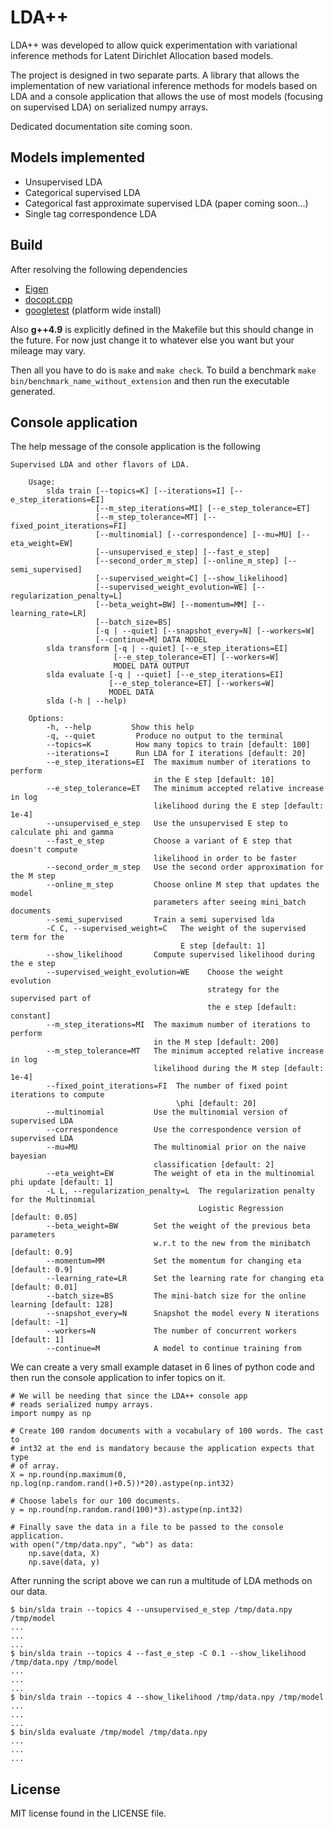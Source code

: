 LDA++
=====

LDA++ was developed to allow quick experimentation with variational
inference methods for Latent Dirichlet Allocation based models.

The project is designed in two separate parts. A library that allows the
implementation of new variational inference methods for models based on LDA and
a console application that allows the use of most models (focusing on
supervised LDA) on serialized numpy arrays.

Dedicated documentation site coming soon.

Models implemented
------------------

* Unsupervised LDA
* Categorical supervised LDA
* Categorical fast approximate supervised LDA (paper coming soon...)
* Single tag correspondence LDA

Build
-----

After resolving the following dependencies

* [Eigen](http://eigen.tuxfamily.org/dox/)
* [docopt.cpp](https://github.com/docopt/docopt.cpp)
* [googletest](https://github.com/google/googletest) (platform wide install)

Also **g++4.9** is explicitly defined in the Makefile but this should change in
the future. For now just change it to whatever else you want but your mileage
may vary.

Then all you have to do is `make` and `make check`. To build a benchmark `make
bin/benchmark_name_without_extension` and then run the executable generated.

Console application
-------------------

The help message of the console application is the following

    Supervised LDA and other flavors of LDA.
    
        Usage:
            slda train [--topics=K] [--iterations=I] [--e_step_iterations=EI]
                       [--m_step_iterations=MI] [--e_step_tolerance=ET]
                       [--m_step_tolerance=MT] [--fixed_point_iterations=FI]
                       [--multinomial] [--correspondence] [--mu=MU] [--eta_weight=EW]
                       [--unsupervised_e_step] [--fast_e_step]
                       [--second_order_m_step] [--online_m_step] [--semi_supervised]
                       [--supervised_weight=C] [--show_likelihood]
                       [--supervised_weight_evolution=WE] [--regularization_penalty=L]
                       [--beta_weight=BW] [--momentum=MM] [--learning_rate=LR]
                       [--batch_size=BS]
                       [-q | --quiet] [--snapshot_every=N] [--workers=W]
                       [--continue=M] DATA MODEL
            slda transform [-q | --quiet] [--e_step_iterations=EI]
                           [--e_step_tolerance=ET] [--workers=W]
                           MODEL DATA OUTPUT
            slda evaluate [-q | --quiet] [--e_step_iterations=EI]
                          [--e_step_tolerance=ET] [--workers=W]
                          MODEL DATA
            slda (-h | --help)
    
        Options:
            -h, --help         Show this help
            -q, --quiet         Produce no output to the terminal
            --topics=K          How many topics to train [default: 100]
            --iterations=I      Run LDA for I iterations [default: 20]
            --e_step_iterations=EI  The maximum number of iterations to perform
                                    in the E step [default: 10]
            --e_step_tolerance=ET   The minimum accepted relative increase in log
                                    likelihood during the E step [default: 1e-4]
            --unsupervised_e_step   Use the unsupervised E step to calculate phi and gamma
            --fast_e_step           Choose a variant of E step that doesn't compute
                                    likelihood in order to be faster
            --second_order_m_step   Use the second order approximation for the M step
            --online_m_step         Choose online M step that updates the model
                                    parameters after seeing mini_batch documents
            --semi_supervised       Train a semi supervised lda
            -C C, --supervised_weight=C   The weight of the supervised term for the
                                          E step [default: 1]
            --show_likelihood       Compute supervised likelihood during the e step
            --supervised_weight_evolution=WE    Choose the weight evolution
                                                strategy for the supervised part of
                                                the e step [default: constant]
            --m_step_iterations=MI  The maximum number of iterations to perform
                                    in the M step [default: 200]
            --m_step_tolerance=MT   The minimum accepted relative increase in log
                                    likelihood during the M step [default: 1e-4]
            --fixed_point_iterations=FI  The number of fixed point iterations to compute
                                         \phi [default: 20]
            --multinomial           Use the multinomial version of supervised LDA
            --correspondence        Use the correspondence version of supervised LDA
            --mu=MU                 The multinomial prior on the naive bayesian
                                    classification [default: 2]
            --eta_weight=EW         The weight of eta in the multinomial phi update [default: 1]
            -L L, --regularization_penalty=L  The regularization penalty for the Multinomial
                                              Logistic Regression [default: 0.05]
            --beta_weight=BW        Set the weight of the previous beta parameters
                                    w.r.t to the new from the minibatch [default: 0.9]
            --momentum=MM           Set the momentum for changing eta [default: 0.9]
            --learning_rate=LR      Set the learning rate for changing eta [default: 0.01]
            --batch_size=BS         The mini-batch size for the online learning [default: 128]
            --snapshot_every=N      Snapshot the model every N iterations [default: -1]
            --workers=N             The number of concurrent workers [default: 1]
            --continue=M            A model to continue training from

We can create a very small example dataset in 6 lines of python code and then
run the console application to infer topics on it.

    # We will be needing that since the LDA++ console app
    # reads serialized numpy arrays.
    import numpy as np
    
    # Create 100 random documents with a vocabulary of 100 words. The cast to
    # int32 at the end is mandatory because the application expects that type
    # of array.
    X = np.round(np.maximum(0, np.log(np.random.rand()+0.5))*20).astype(np.int32)

    # Choose labels for our 100 documents.
    y = np.round(np.random.rand(100)*3).astype(np.int32)

    # Finally save the data in a file to be passed to the console application.
    with open("/tmp/data.npy", "wb") as data:
        np.save(data, X)
        np.save(data, y)

After running the script above we can run a multitude of LDA methods on our data.

    $ bin/slda train --topics 4 --unsupervised_e_step /tmp/data.npy /tmp/model
    ...
    ...
    ...
    $ bin/slda train --topics 4 --fast_e_step -C 0.1 --show_likelihood /tmp/data.npy /tmp/model
    ...
    ...
    ...
    $ bin/slda train --topics 4 --show_likelihood /tmp/data.npy /tmp/model
    ...
    ...
    ...
    $ bin/slda evaluate /tmp/model /tmp/data.npy
    ...
    ...
    ...


License
-------

MIT license found in the LICENSE file.
